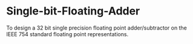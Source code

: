 # Single-bit-Floating-Adder
To design a 32 bit single precision floating point adder/subtractor on the IEEE 754 standard floating point representations.
